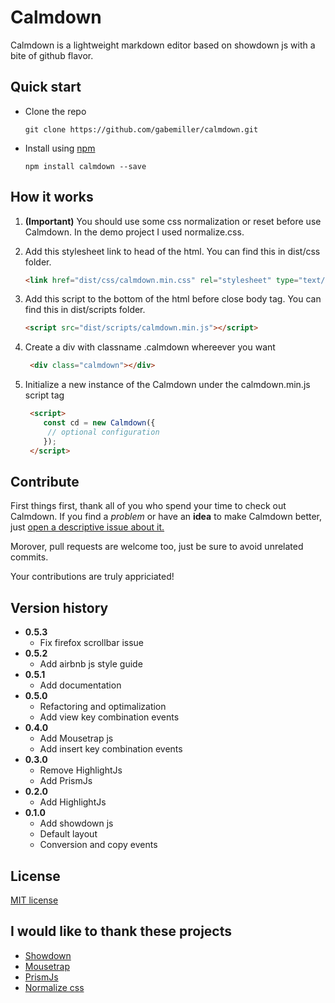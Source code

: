 # Calmdown

Calmdown is a lightweight markdown editor based 
on showdown js with a bite of github flavor.

## Quick start

- Clone the repo
  
  ```shell
  git clone https://github.com/gabemiller/calmdown.git
  ```
- Install using [npm](https://www.npmjs.com/)
  
  ```shell
  npm install calmdown --save
  ```

## How it works

1. **(Important)** You should use some css normalization 
or reset before use Calmdown. In the demo project I used normalize.css.
1. Add this stylesheet link to head of the html. You can find this in dist/css folder.

    ```html
    <link href="dist/css/calmdown.min.css" rel="stylesheet" type="text/css">
    ```
1. Add this script to the bottom of the html before close body tag. You can find this in dist/scripts folder.
    
    ```html
    <script src="dist/scripts/calmdown.min.js"></script>
    ```
1. Create a div with classname .calmdown whereever you want
   
   ```html
    <div class="calmdown"></div> 
   ```
1. Initialize a new instance of the Calmdown under the calmdown.min.js script tag
   
   ```html
    <script>
       const cd = new Calmdown({
        // optional configuration
       });
    </script>
   ```

## Contribute

First things first, thank all of you who spend your time to check out Calmdown. If you find a _problem_ or have
an **idea** to make Calmdown better, just [open a descriptive issue about it.](https://github.com/gabemiller/calmdown/issues/new)

Morover, pull requests are welcome too, just be sure to avoid unrelated commits.

Your contributions are truly appriciated! 
  
## Version history

- **0.5.3**
    + Fix firefox scrollbar issue
- **0.5.2**
    + Add airbnb js style guide
- **0.5.1**
    + Add documentation
- **0.5.0**
    + Refactoring and optimalization
    + Add view key combination events
- **0.4.0**
    + Add Mousetrap js
    + Add insert key combination events
- **0.3.0**
    + Remove HighlightJs
    + Add PrismJs
- **0.2.0**
    + Add HighlightJs
- **0.1.0**
    + Add showdown js
    + Default layout
    + Conversion and copy events

## License
    
[MIT license](https://github.com/gabemiller/calmdown/blob/master/LICENSE.md)

## I would like to thank these projects

- [Showdown](https://github.com/showdownjs/showdown)
- [Mousetrap](https://github.com/ccampbell/mousetrap)
- [PrismJs](https://github.com/PrismJS/prism)
- [Normalize css](https://github.com/necolas/normalize.css/)
